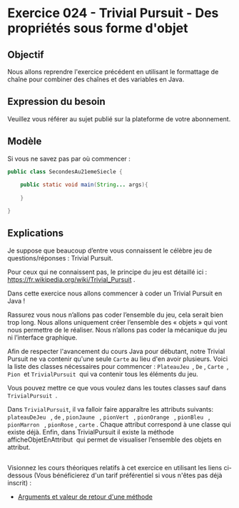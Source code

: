 # Exercice 024 - Trivial Pursuit - Des propriétés sous forme d'objet

## Objectif
Nous allons reprendre l'exercice précédent en utilisant le formattage de chaîne pour combiner des chaînes et des variables en Java.

## Expression du besoin
Veuillez vous référer au sujet publié sur la plateforme de votre abonnement.

## Modèle
Si vous ne savez pas par où commencer :

```java
public class SecondesAu21emeSiecle {
    
    public static void main(String... args){
        
    }

}
```

## Explications
Je suppose que beaucoup d’entre vous connaissent le célèbre jeu de
questions/réponses : Trivial Pursuit. 

Pour ceux qui ne connaissent
pas, le principe du jeu est détaillé ici :
https://fr.wikipedia.org/wiki/Trivial_Pursuit .


Dans cette exercice nous allons commencer à coder un Trivial Pursuit
en Java !

Rassurez vous nous n’allons pas coder l’ensemble
du jeu, cela serait bien trop long. Nous allons uniquement créer
l’ensemble des « objets » qui vont nous permettre de le
réaliser. Nous n’allons pas coder la mécanique du jeu ni l’interface graphique.

Afin de respecter l'avancement du cours Java pour débutant, notre Trivial Pursuit ne va contenir qu'une seule ``Carte`` au lieu d'en avoir plusieurs.
Voici la liste des classes nécessaires pour commencer :
``PlateauJeu ``, ``De`` , ``Carte ``, ``Pion``  et ``TrivialPursuit``  qui va
contenir tous les éléments du jeu.

Vous pouvez mettre ce que vous voulez dans les toutes classes sauf dans
``TrivialPursuit ``. 

Dans ``TrivialPursuit``, il va falloir faire apparaître les attributs suivants:  ``plateauDeJeu `` , ``de`` , ``pionJaune `` , ``pionVert `` , ``pionOrange `` , ``pionBleu `` , ``pionMarron `` , `pionRose` , ``carte`` . Chaque attribut correspond à une classe qui existe déjà.
Enfin, dans TrivialPursuit il existe la méthode
afficheObjetEnAttribut  qui permet de visualiser l’ensemble des
objets en attribut.

##
Visionnez les cours théoriques relatifs à cet exercice en utilisant 
les liens ci-dessous (Vous bénéficierez d'un tarif préférentiel si vous 
n'êtes pas déjà inscrit) :

- [Arguments et valeur de retour d'une méthode](https://www.udemy.com/cours-complet-de-programmation-java-pour-debutants/learn/v4/t/lecture/5991160/?couponCode=FROM_TP_JAVA)